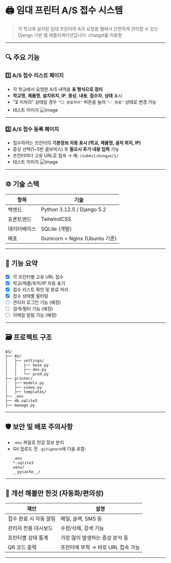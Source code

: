 # 🖨️ 임대 프린터 A/S 접수 시스템

> 각 학교에 설치된 임대 프린터의 A/S 요청을 웹에서 간편하게 관리할 수 있는 Django 기반 웹 애플리케이션입니다.
> chatgpt를 이용함
---

## 🔍 주요 기능

### 1️⃣ A/S 접수 리스트 페이지  
- 각 학교에서 요청한 A/S 내역을 **표 형식으로 정리**
- **학교명**, **제품명**, **설치위치**, **IP**, **증상**, **내용**, **접수자**, **상태** 표시
- "⏳ 미처리" 상태일 경우 `"⬜ 완료처리"` 버튼을 눌러 `"✅ 완료"` 상태로 변경 가능
- 테스트 이미지
![image](https://github.com/user-attachments/assets/7a29476c-89a0-452f-b4a8-1f9e852d18fa)
---

### 2️⃣ A/S 접수 등록 페이지  
- 접수하려는 프린터의 **기본정보 자동 표시 (학교, 제품명, 설치 위치, IP)**  
- 증상 선택(1~5번 콤보박스) 후 **필요시 추가 내용 입력** 가능
- 프린터마다 고유 URL로 접속 → 예: `/submit/eungye/1/`
- 테스트 이미지
![image](https://github.com/user-attachments/assets/68c40743-f110-4436-aefc-3851e5d1223f)
---

## ⚙️ 기술 스택

| 항목 | 기술 |
|------|------|
| 백엔드 | Python 3.12.5 / Django 5.2 |
| 프론트엔드 | TailwindCSS |
| 데이터베이스 | SQLite (개발)|
| 배포 | Gunicorn + Nginx (Ubuntu 기준) |

---

## 🚀 기능 요약

- [x] 각 프린터별 고유 URL 접수
- [x] 학교/제품/위치/IP 자동 표기
- [x] 접수 리스트 확인 및 완료 처리
- [x] 접수 상태별 필터링
- [ ] 관리자 로그인 기능 (예정)
- [ ] 검색/필터 기능 (예정)
- [ ] 이메일 알림 기능 (예정)

---

## 🗃️ 프로젝트 구조

```
AS/
├── AS/
│   ├── settings/
│   │   ├── base.py
│   │   ├── dev.py
│   │   └── prod.py
├── printer/
│   ├── models.py
│   ├── views.py
│   ├── templates/
├── .env
├── db.sqlite3
├── manage.py
```

---

## 🛡️ 보안 및 배포 주의사항

- `.env` 파일로 민감 정보 분리  
- Git 업로드 전 `.gitignore`에 다음 포함:
  ```gitignore
  .env
  *.sqlite3
  venv/
  __pycache__/
  ```

---

## 🧠 개선 해볼만 한것 (자동화/편의성)

| 제안 | 설명 |
|------|------|
| 접수 완료 시 자동 알림 | 메일, 슬랙, SMS 등 |
| 관리자 전용 대시보드 | 수정/삭제, 검색 기능 |
| 프린터별 상태 통계 | 가장 많이 발생하는 증상 분석 등 |
| QR 코드 출력 | 프린터에 부착 → 바로 URL 접속 가능 |

---
